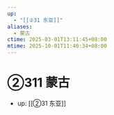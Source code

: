 ```yaml
---
up:
  - "[[②31 东亚]]"
aliases:
  - 蒙古
ctime: 2025-03-01T13:11:45+08:00
mtime: 2025-10-01T11:40:34+08:00
---
```


# ②311 蒙古

- up: [[②31 东亚]]
